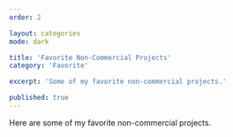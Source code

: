 ```yaml
---
order: 2

layout: categories
mode: dark

title: 'Favorite Non-Commercial Projects'
category: 'Favorite'

excerpt: 'Some of my favorite non-commercial projects.'

published: true
---
```


Here are some of my favorite non-commercial projects.
